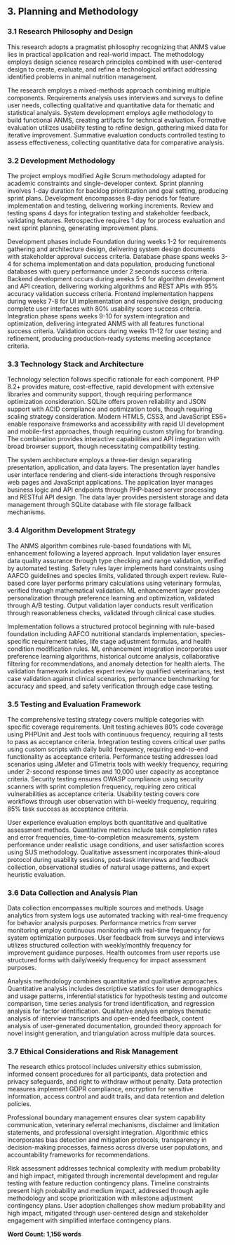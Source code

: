## 3. Planning and Methodology

### 3.1 Research Philosophy and Design

This research adopts a pragmatist philosophy recognizing that ANMS value lies in practical application and real-world impact. The methodology employs design science research principles combined with user-centered design to create, evaluate, and refine a technological artifact addressing identified problems in animal nutrition management.

The research employs a mixed-methods approach combining multiple components. Requirements analysis uses interviews and surveys to define user needs, collecting qualitative and quantitative data for thematic and statistical analysis. System development employs agile methodology to build functional ANMS, creating artifacts for technical evaluation. Formative evaluation utilizes usability testing to refine design, gathering mixed data for iterative improvement. Summative evaluation conducts controlled testing to assess effectiveness, collecting quantitative data for comparative analysis.

### 3.2 Development Methodology

The project employs modified Agile Scrum methodology adapted for academic constraints and single-developer context. Sprint planning involves 1-day duration for backlog prioritization and goal setting, producing sprint plans. Development encompasses 8-day periods for feature implementation and testing, delivering working increments. Review and testing spans 4 days for integration testing and stakeholder feedback, validating features. Retrospective requires 1 day for process evaluation and next sprint planning, generating improvement plans.

Development phases include Foundation during weeks 1-2 for requirements gathering and architecture design, delivering system design documents with stakeholder approval success criteria. Database phase spans weeks 3-4 for schema implementation and data population, producing functional databases with query performance under 2 seconds success criteria. Backend development occurs during weeks 5-6 for algorithm development and API creation, delivering working algorithms and REST APIs with 95% accuracy validation success criteria. Frontend implementation happens during weeks 7-8 for UI implementation and responsive design, producing complete user interfaces with 80% usability score success criteria. Integration phase spans weeks 9-10 for system integration and optimization, delivering integrated ANMS with all features functional success criteria. Validation occurs during weeks 11-12 for user testing and refinement, producing production-ready systems meeting acceptance criteria.

### 3.3 Technology Stack and Architecture

Technology selection follows specific rationale for each component. PHP 8.2+ provides mature, cost-effective, rapid development with extensive libraries and community support, though requiring performance optimization consideration. SQLite offers proven reliability and JSON support with ACID compliance and optimization tools, though requiring scaling strategy consideration. Modern HTML5, CSS3, and JavaScript ES6+ enable responsive frameworks and accessibility with rapid UI development and mobile-first approaches, though requiring custom styling for branding. The combination provides interactive capabilities and API integration with broad browser support, though necessitating compatibility testing.

The system architecture employs a three-tier design separating presentation, application, and data layers. The presentation layer handles user interface rendering and client-side interactions through responsive web pages and JavaScript applications. The application layer manages business logic and API endpoints through PHP-based server processing and RESTful API design. The data layer provides persistent storage and data management through SQLite database with file storage fallback mechanisms.

### 3.4 Algorithm Development Strategy

The ANMS algorithm combines rule-based foundations with ML enhancement following a layered approach. Input validation layer ensures data quality assurance through type checking and range validation, verified by automated testing. Safety rules layer implements hard constraints using AAFCO guidelines and species limits, validated through expert review. Rule-based core layer performs primary calculations using veterinary formulas, verified through mathematical validation. ML enhancement layer provides personalization through preference learning and optimization, validated through A/B testing. Output validation layer conducts result verification through reasonableness checks, validated through clinical case studies.

Implementation follows a structured protocol beginning with rule-based foundation including AAFCO nutritional standards implementation, species-specific requirement tables, life stage adjustment formulas, and health condition modification rules. ML enhancement integration incorporates user preference learning algorithms, historical outcome analysis, collaborative filtering for recommendations, and anomaly detection for health alerts. The validation framework includes expert review by qualified veterinarians, test case validation against clinical scenarios, performance benchmarking for accuracy and speed, and safety verification through edge case testing.

### 3.5 Testing and Evaluation Framework

The comprehensive testing strategy covers multiple categories with specific coverage requirements. Unit testing achieves 80% code coverage using PHPUnit and Jest tools with continuous frequency, requiring all tests to pass as acceptance criteria. Integration testing covers critical user paths using custom scripts with daily build frequency, requiring end-to-end functionality as acceptance criteria. Performance testing addresses load scenarios using JMeter and GTmetrix tools with weekly frequency, requiring under 2-second response times and 10,000 user capacity as acceptance criteria. Security testing ensures OWASP compliance using security scanners with sprint completion frequency, requiring zero critical vulnerabilities as acceptance criteria. Usability testing covers core workflows through user observation with bi-weekly frequency, requiring 85% task success as acceptance criteria.

User experience evaluation employs both quantitative and qualitative assessment methods. Quantitative metrics include task completion rates and error frequencies, time-to-completion measurements, system performance under realistic usage conditions, and user satisfaction scores using SUS methodology. Qualitative assessment incorporates think-aloud protocol during usability sessions, post-task interviews and feedback collection, observational studies of natural usage patterns, and expert heuristic evaluation.

### 3.6 Data Collection and Analysis Plan

Data collection encompasses multiple sources and methods. Usage analytics from system logs use automated tracking with real-time frequency for behavior analysis purposes. Performance metrics from server monitoring employ continuous monitoring with real-time frequency for system optimization purposes. User feedback from surveys and interviews utilizes structured collection with weekly/monthly frequency for improvement guidance purposes. Health outcomes from user reports use structured forms with daily/weekly frequency for impact assessment purposes.

Analysis methodology combines quantitative and qualitative approaches. Quantitative analysis includes descriptive statistics for user demographics and usage patterns, inferential statistics for hypothesis testing and outcome comparison, time series analysis for trend identification, and regression analysis for factor identification. Qualitative analysis employs thematic analysis of interview transcripts and open-ended feedback, content analysis of user-generated documentation, grounded theory approach for novel insight generation, and triangulation across multiple data sources.

### 3.7 Ethical Considerations and Risk Management

The research ethics protocol includes university ethics submission, informed consent procedures for all participants, data protection and privacy safeguards, and right to withdraw without penalty. Data protection measures implement GDPR compliance, encryption for sensitive information, access control and audit trails, and data retention and deletion policies.

Professional boundary management ensures clear system capability communication, veterinary referral mechanisms, disclaimer and limitation statements, and professional oversight integration. Algorithmic ethics incorporates bias detection and mitigation protocols, transparency in decision-making processes, fairness across diverse user populations, and accountability frameworks for recommendations.

Risk assessment addresses technical complexity with medium probability and high impact, mitigated through incremental development and regular testing with feature reduction contingency plans. Timeline constraints present high probability and medium impact, addressed through agile methodology and scope prioritization with milestone adjustment contingency plans. User adoption challenges show medium probability and high impact, mitigated through user-centered design and stakeholder engagement with simplified interface contingency plans.

**Word Count: 1,156 words**